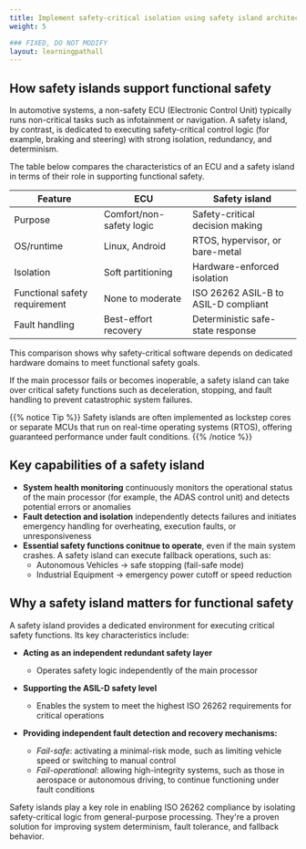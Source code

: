 ```yaml
---
title: Implement safety-critical isolation using safety island architecture
weight: 5

### FIXED, DO NOT MODIFY
layout: learningpathall
---
```

## How safety islands support functional safety

In automotive systems, a non-safety ECU (Electronic Control Unit) typically runs non-critical tasks such as infotainment or navigation. A safety island, by contrast, is dedicated to executing safety-critical control logic (for example, braking and steering) with strong isolation, redundancy, and determinism.

The table below compares the characteristics of an ECU and a safety island in terms of their role in supporting functional safety.

| Feature               | ECU                | Safety island                        |
|------------------------|----------------------------|--------------------------------------|
| Purpose               | Comfort/non-safety logic | Safety-critical decision making      |
| OS/runtime            | Linux, Android             | RTOS, hypervisor, or bare-metal      |
| Isolation             | Soft partitioning          | Hardware-enforced isolation   |
| Functional safety requirement | None to moderate           | ISO 26262 ASIL-B to ASIL-D compliant |
| Fault handling        | Best-effort recovery       | Deterministic safe-state response    |

This comparison shows why safety-critical software depends on dedicated hardware domains to meet functional safety goals.

If the main processor fails or becomes inoperable, a safety island can take over critical safety functions such as deceleration, stopping, and fault handling to prevent catastrophic system failures.

{{% notice Tip %}}
Safety islands are often implemented as lockstep cores or separate MCUs that run on real-time operating systems (RTOS), offering guaranteed performance under fault conditions.
{{% /notice %}}

## Key capabilities of a safety island
- **System health monitoring** continuously monitors the operational status of the main processor (for example, the ADAS control unit) and detects potential errors or anomalies
- **Fault detection and isolation** independently detects failures and initiates emergency handling for overheating, execution faults, or unresponsiveness
- **Essential safety functions conitnue to operate**, even if the main system crashes. A safety island can execute fallback operations, such as:
   - Autonomous Vehicles → safe stopping (fail-safe mode)
   - Industrial Equipment → emergency power cutoff or speed reduction

## Why a safety island matters for functional safety

A safety island provides a dedicated environment for executing critical safety functions. Its key characteristics include:

- **Acting as an independent redundant safety layer**  
   - Operates safety logic independently of the main processor

- **Supporting the ASIL-D safety level**  
   - Enables the system to meet the highest ISO 26262 requirements for critical operations

- **Providing independent fault detection and recovery mechanisms:**  
  - *Fail-safe*: activating a minimal-risk mode, such as limiting vehicle speed or switching to manual control 
  - *Fail-operational*: allowing high-integrity systems, such as those in aerospace or autonomous driving, to continue functioning under fault conditions

Safety islands play a key role in enabling ISO 26262 compliance by isolating safety-critical logic from general-purpose processing. They're a proven solution for improving system determinism, fault tolerance, and fallback behavior.